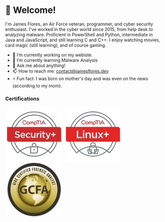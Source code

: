 # 👋 Welcome!

I'm James Flores, an Air Force veteran, programmer, and cyber security enthusiast. I've worked in the cyber world since 2015, from help desk to analyzing malware. Proficient in PowerShell and Python, intermediate in Java and JavaScript, and still learning C and C++. I enjoy watching movies, card magic (still learning), and of course gaming.

- 🔭 I’m currently working on my webiste.
- 🌱 I’m currently learning Malware Analysis
- 💬 Ask me about anything!
- 📫 How to reach me: contact@jamesflores.dev
- ⚡ Fun fact: I was born on mother's day and was even on the news (according to my mom).

### Certifications

<a href="https://www.credly.com/badges/68849011-b0c3-4dee-9274-b716c1ae60ec/public_url" target="_blank" style="padding:1%"><img src="/img/security.png" width="175" height="175" alt="CompTIA Security+"></a>
<a href="https://www.credly.com/badges/12755f63-970e-4d7a-84bb-acfe0671c096/public_url" target="_blank" style="padding:1%"><img src="/img/linux.png" width="175" height="175" alt="CompTIA Linux+"></a>
<a href="https://www.credly.com/badges/a858b184-d73b-47a0-b7ee-9b01ca2f9c69/public_url" target="_blank" style="padding:1%"><img src="/img/gcfa.png" width="175" height="175" alt="GIAC Certified Forensic Analyst"></a>

<!--
**jamesfloresjr/jamesfloresjr** is a ✨ _special_ ✨ repository because its `README.md` (this file) appears on your GitHub profile.

Here are some ideas to get you started:

- 🔭 I’m currently working on ...
- 🌱 I’m currently learning ...
- 👯 I’m looking to collaborate on ...
- 🤔 I’m looking for help with ...
- 💬 Ask me about ...
- 📫 How to reach me: ...
- 😄 Pronouns: ...
- ⚡ Fun fact: ...
-->
